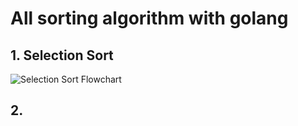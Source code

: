 # All sorting algorithm with golang

## 1. Selection Sort

![Selection Sort Flowchart](https://media.geeksforgeeks.org/wp-content/cdn-uploads/Selection-sort-flowchart.jpg)

## 2. 